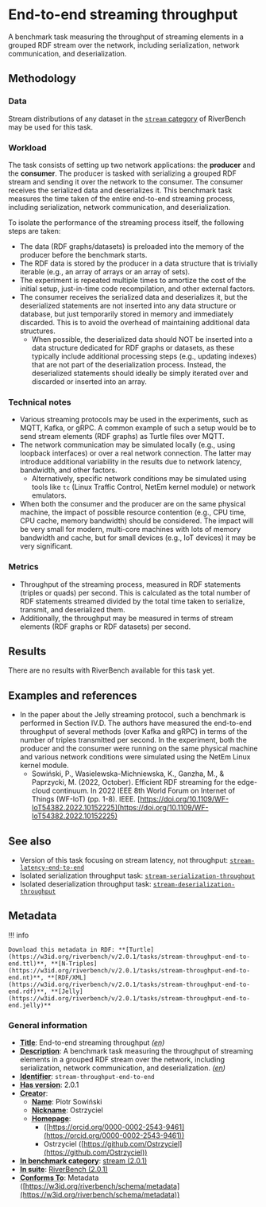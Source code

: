# End-to-end streaming throughput

A benchmark task measuring the throughput of streaming elements in a grouped RDF stream over the network, including serialization, network communication, and deserialization.

## Methodology

### Data

Stream distributions of any dataset in the [`stream` category](../../categories/stream/index.md) of RiverBench may be used for this task.

### Workload

The task consists of setting up two network applications: the **producer** and the **consumer**. The producer is tasked with serializing a grouped RDF stream and sending it over the network to the consumer. The consumer receives the serialized data and deserializes it. This benchmark task measures the time taken of the entire end-to-end streaming process, including serialization, network communication, and deserialization.

To isolate the performance of the streaming process itself, the following steps are taken:

- The data (RDF graphs/datasets) is preloaded into the memory of the producer before the benchmark starts.
- The RDF data is stored by the producer in a data structure that is trivially iterable (e.g., an array of arrays or an array of sets).
- The experiment is repeated multiple times to amortize the cost of the initial setup, just-in-time code recompilation, and other external factors.
- The consumer receives the serialized data and deserializes it, but the deserialized statements are not inserted into any data structure or database, but just temporarily stored in memory and immediately discarded. This is to avoid the overhead of maintaining additional data structures.
    - When possible, the deserialized data should NOT be inserted into a data structure dedicated for RDF graphs or datasets, as these typically include additional processing steps (e.g., updating indexes) that are not part of the deserialization process. Instead, the deserialized statements should ideally be simply iterated over and discarded or inserted into an array.

### Technical notes

- Various streaming protocols may be used in the experiments, such as MQTT, Kafka, or gRPC. A common example of such a setup would be to send stream elements (RDF graphs) as Turtle files over MQTT.
- The network communication may be simulated locally (e.g., using loopback interfaces) or over a real network connection. The latter may introduce additional variability in the results due to network latency, bandwidth, and other factors.
    - Alternatively, specific network conditions may be simulated using tools like `tc` (Linux Traffic Control, NetEm kernel module) or network emulators.
- When both the consumer and the producer are on the same physical machine, the impact of possible resource contention (e.g., CPU time, CPU cache, memory bandwidth) should be considered. The impact will be very small for modern, multi-core machines with lots of memory bandwidth and cache, but for small devices (e.g., IoT devices) it may be very significant.

### Metrics

- Throughput of the streaming process, measured in RDF statements (triples or quads) per second. This is calculated as the total number of RDF statements streamed divided by the total time taken to serialize, transmit, and deserialized them.
- Additionally, the throughput may be measured in terms of stream elements (RDF graphs or RDF datasets) per second.

## Results

There are no results with RiverBench available for this task yet.

## Examples and references

- In the paper about the Jelly streaming protocol, such a benchmark is performed in Section IV.D. The authors have measured the end-to-end throughput of several methods (over Kafka and gRPC) in terms of the number of triples transmitted per second. In the experiment, both the producer and the consumer were running on the same physical machine and various network conditions were simulated using the NetEm Linux kernel module.
    - Sowiński, P., Wasielewska-Michniewska, K., Ganzha, M., & Paprzycki, M. (2022, October). Efficient RDF streaming for the edge-cloud continuum. In 2022 IEEE 8th World Forum on Internet of Things (WF-IoT) (pp. 1-8). IEEE. [https://doi.org/10.1109/WF-IoT54382.2022.10152225](https://doi.org/10.1109/WF-IoT54382.2022.10152225)

## See also

- Version of this task focusing on stream latency, not throughput: [`stream-latency-end-to-end`](../stream-latency-end-to-end/index.md)
- Isolated serialization throughput task: [`stream-serialization-throughput`](../stream-serialization-throughput/index.md)
- Isolated deserialization throughput task: [`stream-deserialization-throughput`](../stream-deserialization-throughput/index.md)


## Metadata



!!! info

    Download this metadata in RDF: **[Turtle](https://w3id.org/riverbench/v/2.0.1/tasks/stream-throughput-end-to-end.ttl)**, **[N-Triples](https://w3id.org/riverbench/v/2.0.1/tasks/stream-throughput-end-to-end.nt)**, **[RDF/XML](https://w3id.org/riverbench/v/2.0.1/tasks/stream-throughput-end-to-end.rdf)**, **[Jelly](https://w3id.org/riverbench/v/2.0.1/tasks/stream-throughput-end-to-end.jelly)**



### General information

- **<abbr title="A name given to the resource.">Title</abbr>**: End-to-end streaming throughput _(<abbr title="English">en</abbr>)_
- **<abbr title="An account of the resource.">Description</abbr>**: A benchmark task measuring the throughput of streaming elements in a grouped RDF stream over the network, including serialization, network communication, and deserialization. _(<abbr title="English">en</abbr>)_
- **<abbr title="An unambiguous reference to the resource within a given context.">Identifier</abbr>**: `stream-throughput-end-to-end`
- **<abbr title="Version tag of an artifact">Has version</abbr>**: 2.0.1
- **<abbr title="An entity responsible for making the resource.">Creator</abbr>**: 
    - **<abbr title="A name for some thing.">Name</abbr>**: Piotr Sowiński
    - **<abbr title="A short informal nickname characterising an agent (includes login identifiers, IRC and other chat nicknames).">Nickname</abbr>**: Ostrzyciel
    - **<abbr title="This axiom needed so that Protege loads DCAT2 without errors.">Homepage</abbr>**:     
        -  ([https://orcid.org/0000-0002-2543-9461](https://orcid.org/0000-0002-2543-9461))
        - Ostrzyciel ([https://github.com/Ostrzyciel](https://github.com/Ostrzyciel))
- **<abbr title="Indicates that the subject (either a task or a profile) is in benchmark category. This property is functional (each task/profile must be in exactly one benchmark category).">In benchmark category</abbr>**: [stream (2.0.1)](https://w3id.org/riverbench/v/2.0.1/categories/stream)
- **<abbr title="Indicates the benchmark suite to which a dataset or profile belongs">In suite</abbr>**: [RiverBench (2.0.1)](https://w3id.org/riverbench/v/2.0.1)
- **<abbr title="An established standard to which the described resource conforms.">Conforms To</abbr>**: Metadata ([https://w3id.org/riverbench/schema/metadata](https://w3id.org/riverbench/schema/metadata))

